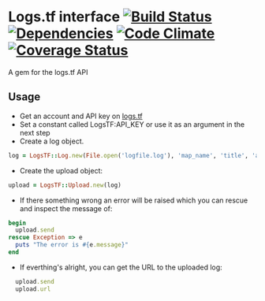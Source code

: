 # Logs.tf interface [![Build Status](https://secure.travis-ci.org/Arie/logs_tf.png)](http://travis-ci.org/Arie/logs_tf) [![Dependencies](https://gemnasium.com/Arie/logs_tf.png)](https://gemnasium.com/Arie/logs_tf.png) [![Code Climate](https://codeclimate.com/github/Arie/logs_tf.png)](https://codeclimate.com/github/Arie/logs_tf) [![Coverage Status](https://coveralls.io/repos/github/Arie/logs_tf/badge.svg?branch=master)](https://coveralls.io/r/Arie/logs_tf) 

A gem for the logs.tf API

## Usage

- Get an account and API key on [logs.tf](http://logs.tf)
- Set a constant called LogsTF:API_KEY or use it as an argument in the next step
- Create a log object.

```ruby
log = LogsTF::Log.new(File.open('logfile.log'), 'map_name', 'title', 'api_key')
```

- Create the upload object: 

```ruby
upload = LogsTF::Upload.new(log)
```

- If there something wrong an error will be raised which you can rescue and inspect the message of:

```ruby
begin
  upload.send
rescue Exception => e
  puts "The error is #{e.message}"
end
```

- If everthing's alright, you can get the URL to the uploaded log:

```ruby
  upload.send
  upload.url
```
